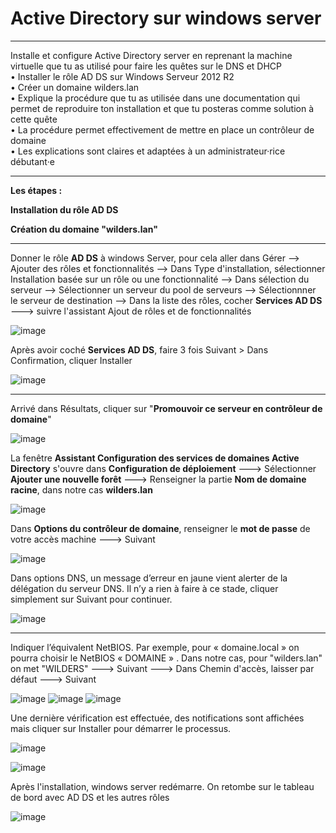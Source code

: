 # Active Directory sur windows server
___

Installe et configure Active Directory server en reprenant la machine virtuelle que tu as utilisé pour faire les quêtes sur le DNS et DHCP   
•	Installer le rôle AD DS sur Windows Serveur 2012 R2    
•	Créer un domaine wilders.lan    
•	Explique la procédure que tu as utilisée dans une documentation qui permet de reproduire ton installation et que tu posteras comme solution à cette quête    
•	La procédure permet effectivement de mettre en place un contrôleur de domaine    
•	Les explications sont claires et adaptées à un administrateur·rice débutant·e   

____

**Les étapes :**   

**Installation du rôle AD DS**    

**Création du domaine "wilders.lan"**    

___

Donner le rôle **AD DS** à windows Server, pour cela aller dans Gérer --> Ajouter des rôles et fonctionnalités --> Dans Type d'installation, sélectionner Installation basée sur un rôle ou une fonctionnalité --> Dans sélection du serveur --> Sélectionner un serveur du pool de serveurs --> Sélectionnner le serveur de destination --> Dans la liste des rôles, cocher **Services AD DS** ---> suivre l'assistant Ajout de rôles et de fonctionnalités

![image](https://github.com/techerbeatrice/AD.DS_Windows-Server/assets/138071140/ed997ce7-46da-42fb-b344-a86b0c14d632)


Après avoir coché **Services AD DS**, faire 3 fois Suivant > Dans Confirmation, cliquer Installer

![image](https://github.com/techerbeatrice/AD.DS_Windows-Server/assets/138071140/6f1e6a6a-87d5-4c54-855d-7b84f833ee64)

___

Arrivé dans Résultats, cliquer sur "**Promouvoir ce serveur en contrôleur de domaine**"

![image](https://github.com/techerbeatrice/AD.DS_Windows-Server/assets/138071140/165e2c64-1c06-4833-b6c6-02d8ef1dc8bb)

La fenêtre **Assistant Configuration des services de domaines Active Directory** s'ouvre dans **Configuration de déploiement** ---> Sélectionner **Ajouter une nouvelle forêt** ---> Renseigner la partie **Nom de domaine racine**, dans notre cas **wilders.lan** 

![image](https://github.com/techerbeatrice/AD.DS_Windows-Server/assets/138071140/74bb1564-542b-4255-85ae-9d4fa0b74bc2)


Dans **Options du contrôleur de domaine**, renseigner le **mot de passe** de votre accès machine ---> Suivant

![image](https://github.com/techerbeatrice/AD.DS_Windows-Server/assets/138071140/21c732d0-6565-4d39-bfcf-aa337faa8281)

Dans options DNS, un message d’erreur en jaune vient alerter de la délégation du serveur DNS. Il n’y a rien à faire à ce stade, cliquer simplement sur Suivant pour continuer.    

![image](https://github.com/techerbeatrice/AD.DS_Windows-Server/assets/138071140/73f195d9-f779-4751-bf02-a79a6eecc8ad)

____

Indiquer l’équivalent NetBIOS. Par exemple, pour « domaine.local » on pourra choisir le NetBIOS « DOMAINE » . Dans notre cas, pour "wilders.lan" on met "WILDERS" ---> Suivant ---> Dans Chemin d'accès, laisser par défaut ---> Suivant 

![image](https://github.com/techerbeatrice/AD.DS_Windows-Server/assets/138071140/16d2494a-cbfc-42c7-8668-87bf412714aa)
![image](https://github.com/techerbeatrice/AD.DS_Windows-Server/assets/138071140/9b4fcfcb-5f3c-4bbb-b8c4-a6abeb4f2f28)
![image](https://github.com/techerbeatrice/AD.DS_Windows-Server/assets/138071140/d6833ef4-0986-489f-b452-53bb11b41999)

Une dernière vérification est effectuée, des notifications sont affichées mais cliquer sur Installer pour démarrer le processus.

![image](https://github.com/techerbeatrice/AD.DS_Windows-Server/assets/138071140/841fef86-5ebd-4eed-ab2a-415b9fdff4f5)

![image](https://github.com/techerbeatrice/AD.DS_Windows-Server/assets/138071140/cdbbff38-8e2b-472e-9561-033c1739a1d9)

Après l'installation, windows server redémarre.
On retombe sur le tableau de bord avec AD DS et les autres rôles

![image](https://github.com/techerbeatrice/AD.DS_Windows-Server/assets/138071140/69677c06-acdc-4332-9551-ab00ffa21e9a)

